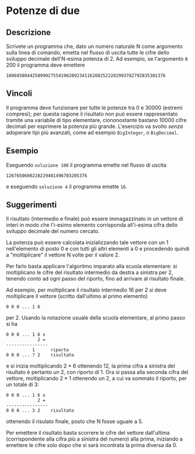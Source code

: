 Potenze di due
==============

Descrizione
-----------

Scrivete un programma che, dato un numero naturale N come argomento sulla linea
di comando, emetta nel flusso di uscita tutte le cifre dello sviluppo decimale
dell'N-esima potenza di 2. Ad esempio, se l'argomento è 200 il programma deve
emettere

	1606938044258990275541962092341162602522202993782792835301376


Vincoli
-------

Il programma deve funzionare per tutte le potenze tra 0 e 30000 (estremi
compresi); per questa ragione il risultato non può essere rappresentato tramite
una variabile di tipo elementare, ciononostante bastano 10000 cifre decimali per
esprimere la potenza più grande. L'esercizio va svolto *senza* adoperare tipi
più avanzati, come ad esempio `BigInteger`, o `BigDecimal`.


Esempio
-------

Eseguendo `soluzione 100` il programma emette nel flusso di uscita

	1267650600228229401496703205376

e eseguendo `soluzione 4` il programma emette `16`.


Suggerimenti
------------

Il risultato (intermedio e finale) può essere immagazzinato in un vettore di
interi in modo che l'i-esimo elemento corrisponda all'i-esima cifra dello
sviluppo decimale del numero cercato.

La potenza può essere calcolata inizializzando tale vettore con un 1
nell'elemento di posto 0 e con tutti gli altri elementi a 0 e procedendo quindi
a "moltiplicare" il vettore N volte per il valore 2.

Per farlo basta applicare l'algoritmo imparato alla scuola elementare: si
moltiplicano le cifre del risultato intermedio da destra a sinistra per 2,
tenendo conto ad ogni passo del riporto, fino ad arrivare al risultato finale.

Ad esempio, per moltiplicare il risultato intermedio 16 per 2 si deve
moltiplicare il vettore (scritto dall'ultimo al primo elemento)

	0 0 0 ... 1 6

per 2. Usando la notazione usuale della scuola elementare, al primo passo si ha

	0 0 0 ... 1 6 x
	            2 =
	----------------
	          1      riporto
	0 0 0 ... ? 2    risultato

e si inizia moltiplicando 2 * 6 ottenendo 12, la prima cifra a sinistra del
risultato è pertanto un 2, con riporto di 1. Ora si passa alla seconda cifra del
vettore, moltiplicando 2 * 1 ottenendo un 2, a cui va sommato il riporto, per un
totale di 3:

	0 0 0 ... 1 6 x
				2 =
	----------------
	0 0 0 ... 3 2    risultato

ottenendo il risulato finale, posto che N fosse uguale a 5.

Per emettere il risultato basta scorrere le cifre del vettore dall'ultima
(corrispondente alla cifra più a sinistra del numero) alla prima, iniziando a
emettere le cifre solo dopo che si sarà incontrata la prima diversa da 0.
